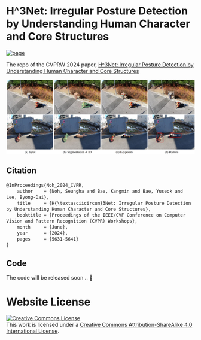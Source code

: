 # H^3Net: Irregular Posture Detection by Understanding Human Character and Core Structures

<a href="https://seungha164.github.io/page-H3Net/"><img alt="page" src="https://img.shields.io/badge/Webpage-0054a6?logo=Google%20chrome&logoColor=white"></a>

The repo of the CVPRW 2024 paper, [H^3Net: Irregular Posture Detection by Understanding Human Character and Core Structures](https://openaccess.thecvf.com/content/CVPR2024W/PRECOGNITION/papers/Noh_H3Net_Irregular_Posture_Detection_by_Understanding_Human_Character_and_Core_CVPRW_2024_paper.pdf)


![overview](static/images/Teasure.png)


## Citation

```
@InProceedings{Noh_2024_CVPR,
    author    = {Noh, Seungha and Bae, Kangmin and Bae, Yuseok and Lee, Byong-Dai},
    title     = {H{\textasciicircum}3Net: Irregular Posture Detection by Understanding Human Character and Core Structures},
    booktitle = {Proceedings of the IEEE/CVF Conference on Computer Vision and Pattern Recognition (CVPR) Workshops},
    month     = {June},
    year      = {2024},
    pages     = {5631-5641}
}
```

## Code
The code will be released soon .. 🚧


# Website License
<a rel="license" href="http://creativecommons.org/licenses/by-sa/4.0/"><img alt="Creative Commons License" style="border-width:0" src="https://i.creativecommons.org/l/by-sa/4.0/88x31.png" /></a><br />This work is licensed under a <a rel="license" href="http://creativecommons.org/licenses/by-sa/4.0/">Creative Commons Attribution-ShareAlike 4.0 International License</a>.
